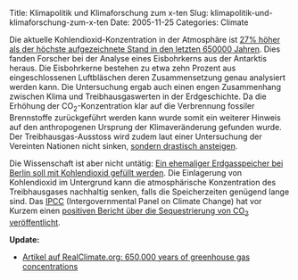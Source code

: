 Title: Klimapolitik und Klimaforschung zum x-ten
Slug: klimapolitik-und-klimaforschung-zum-x-ten
Date: 2005-11-25
Categories: Climate

Die aktuelle Kohlendioxid-Konzentration in der Atmosphäre ist [27% höher als der höchste aufgezeichnete Stand in den letzten 650000 Jahren](http://www.spiegel.de/wissenschaft/erde/0,1518,386717,00.html). Dies fanden Forscher bei der Analyse eines Eisbohrkerns aus der Antarktis heraus. Die Eisbohrkerne bestehen zu etwa zehn Prozent aus eingeschlossenen Luftbläschen deren Zusammensetzung genau analysiert werden kann. Die Untersuchung ergab auch einen engen Zusammenhang zwischen Klima und Treibhausgaswerten in der Erdgeschichte. Da die Erhöhung der CO<sub>2</sub>-Konzentration klar auf die Verbrennung fossiler Brennstoffe zurückgeführt werden kann wurde somit ein weiterer Hinweis auf den anthropogenen Ursprung der Klimaveränderung gefunden wurde. Der Treibhausgas-Ausstoss wird zudem laut einer Untersuchung der Vereinten Nationen nicht sinken, [sondern drastisch ansteigen](http://www.spiegel.de/wissenschaft/erde/0,1518,385402,00.html).

Die Wissenschaft ist aber nicht untätig: [Ein ehemaliger Erdgasspeicher bei Berlin soll mit Kohlendioxid gefüllt werden](http://www.spiegel.de/wissenschaft/erde/0,1518,385735,00.html). Die Einlagerung von Kohlendioxid im Untergrund kann die atmosphärische Konzentration des Treibhausgases nachhaltig senken, falls die Speicherzeiten genügend lange sind. Das [IPCC](http://www.ipcc.ch/) (Intergovernmental Panel on Climate Change) hat vor Kurzem einen [positiven Bericht über die Sequestrierung von CO<sub>2</sub> veröffentlicht](http://blog.irregular.ch/2005/09/28/ipcc-uber-die-sequestrierung-von-co2/).

**Update:**

- [Artikel auf RealClimate.org: 650,000 years of greenhouse gas concentrations](http://www.realclimate.org/index.php?p=221)
